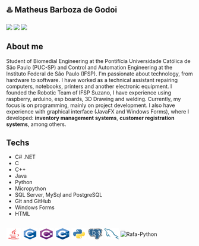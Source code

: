 ## ♨️ Matheus Barboza de Godoi

<div> 
    <a href="https://instagram.com/mthehang" target="_blank"><img src="https://img.shields.io/badge/-Instagram-%23E4405F?style=for-the-badge&logo=instagram&logoColor=white" target="_blank"></a>
  <a href = "mailto:matheus@vts.com.br? Subject: Quero entrar em contato.&body=Olá, Matheus."><img src="https://img.shields.io/badge/-Gmail-%23333?style=for-the-badge&logo=gmail&logoColor=white" target="_blank"></a>
  <a href="https://www.linkedin.com/in/matheusgodoi-engbio/" target="_blank"><img src="https://img.shields.io/badge/-LinkedIn-%230077B5?style=for-the-badge&logo=linkedin&logoColor=white" target="_blank"></a> 
 
</div>


## About me

Student of Biomedial Engineering at the Pontifícia Universidade Católica de São Paulo (PUC-SP) and Control and Automation Engineering at the Instituto Federal de São Paulo (IFSP). I'm passionate about technology, from hardware to software. I have worked as a technical assistant repairing computers, notebooks, printers and another electronic equipment. I founded the Robotic Team of IFSP Suzano, I have experience using raspberry, arduino, esp boards, 3D Drawing and welding. Currently, my focus is on programming, mainly on project development. I also have experience with graphical interface (JavaFX and Windows Forms), where I developed: **inventory management systems**, **customer registration systems**, among others.
  
## Techs

- C# .NET
- C
- C++
- Java
- Python
- Micropython
- SQL Server, MySql and PostgreSQL
- Git and GitHub
- Windows Forms
- HTML
<div style="display: inline_block"><br>
  <img align="center" alt="Rafa-Js" height="30" width="40" src="https://raw.githubusercontent.com/devicons/devicon/master/icons/java/java-plain.svg">
  <img align="center" alt="Rafa-CSS" height="30" width="40" src="https://raw.githubusercontent.com/devicons/devicon/master/icons/c/c-original.svg">
  <img align="center" alt="Rafa-Csharp" height="30" width="40" src="https://raw.githubusercontent.com/devicons/devicon/master/icons/csharp/csharp-original.svg">
  <img align="center" alt="Rafa-Csharp" height="30" width="40" src="https://raw.githubusercontent.com/devicons/devicon/master/icons/cplusplus/cplusplus-original.svg">
  <img align="center" alt="Rafa-Python" height="30" width="40" src="https://raw.githubusercontent.com/devicons/devicon/master/icons/python/python-original.svg">
  <img align="center" alt="Rafa-Python" height="30" width="40" src="https://raw.githubusercontent.com/devicons/devicon/master/icons/postgresql/postgresql-original.svg">
  <img align="center" alt="Rafa-Python" height="30" width="40" src="https://raw.githubusercontent.com/devicons/devicon/master/icons/mysql/mysql-original.svg">
  <img align="center" alt="Rafa-Python" height="30" width="40" src="https://raw.githubusercontent.com/devicons/devicon/master/icons/html/html.svg">
</div>
